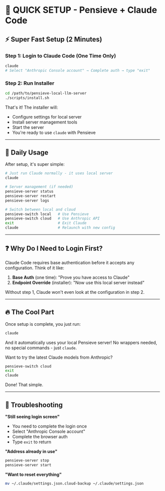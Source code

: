 # 🚀 QUICK SETUP - Pensieve + Claude Code

## ⚡ Super Fast Setup (2 Minutes)

### Step 1: Login to Claude Code (One Time Only)

```bash
claude
# Select "Anthropic Console account" → Complete auth → type "exit"
```

### Step 2: Run Installer

```bash
cd /path/to/pensieve-local-llm-server
./scripts/install.sh
```

That's it! The installer will:
- Configure settings for local server
- Install server management tools
- Start the server
- You're ready to use `claude` with Pensieve

---

## 🎯 Daily Usage

After setup, it's super simple:

```bash
# Just run Claude normally - it uses local server
claude
```

```bash
# Server management (if needed)
pensieve-server status
pensieve-server restart
pensieve-server logs
```

```bash
# Switch between local and cloud
pensieve-switch local   # Use Pensieve
pensieve-switch cloud   # Use Anthropic API
exit                    # Exit Claude
claude                  # Relaunch with new config
```

---

## ❓ Why Do I Need to Login First?

Claude Code requires base authentication before it accepts any configuration. Think of it like:

1. **Base Auth** (one time): "Prove you have access to Claude"
2. **Endpoint Override** (installer): "Now use this local server instead"

Without step 1, Claude won't even look at the configuration in step 2.

---

## 🔥 The Cool Part

Once setup is complete, you just run:

```bash
claude
```

And it automatically uses your local Pensieve server! No wrappers needed, no special commands - just `claude`.

Want to try the latest Claude models from Anthropic?

```bash
pensieve-switch cloud
exit
claude
```

Done! That simple.

---

## 🐛 Troubleshooting

**"Still seeing login screen"**
- You need to complete the login once
- Select "Anthropic Console account"
- Complete the browser auth
- Type `exit` to return

**"Address already in use"**
```bash
pensieve-server stop
pensieve-server start
```

**"Want to reset everything"**
```bash
mv ~/.claude/settings.json.cloud-backup ~/.claude/settings.json
```

